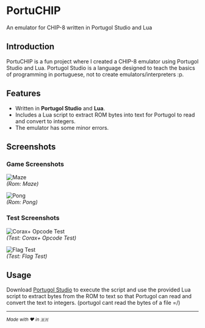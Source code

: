 # PortuCHIP
An emulator for CHIP-8 written in Portugol Studio and Lua

## Introduction
PortuCHIP is a fun project where I created a CHIP-8 emulator using Portugol Studio and Lua. Portugol Studio is a language designed to teach the basics of programming in portuguese, not to create emulators/interpreters :p.

## Features
- Written in **Portugol Studio** and **Lua**.
- Includes a Lua script to extract ROM bytes into text for Portugol to read and convert to integers.
- The emulator has some minor errors.

## Screenshots
### Game Screenshots
![Maze](https://github.com/flafmg/portuchip/assets/100975643/c27c4ac6-bc5f-4bcc-82b6-84f110c6d399)  
*(Rom: Maze)*

![Pong](https://github.com/flafmg/portuchip/assets/100975643/cc69a015-29dd-42d2-a7b7-fd196880d406)  
*(Rom: Pong)*

### Test Screenshots
![Corax+ Opcode Test](https://github.com/flafmg/portuchip/assets/100975643/e719c335-0a14-472f-ab49-ac633c646400)  
*(Test: Corax+ Opcode Test)*

![Flag Test](https://github.com/flafmg/portuchip/assets/100975643/b77487fb-351d-43b6-9566-a77bd03c429b)  
*(Test: Flag Test)*

## Usage
Download [Portugol Studio](https://univali-lite.github.io/Portugol-Studio/) to execute the script and use the provided Lua script to extract bytes from the ROM to text so that Portugol can read and convert the text to integers. (portugol cant read the bytes of a file =/)

---

<sub>*Made with ❤️ in 🇧🇷*</sub>
